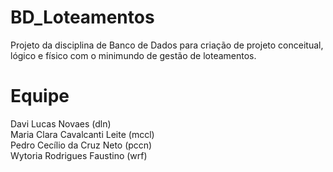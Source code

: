# BD_Loteamentos
Projeto da disciplina de Banco de Dados para criação de projeto conceitual, lógico e físico com o minimundo de gestão de loteamentos.

# Equipe
Davi Lucas Novaes (dln) <br />
Maria Clara Cavalcanti Leite (mccl) <br />
Pedro Cecílio da Cruz Neto (pccn) <br />
Wytoria Rodrigues Faustino (wrf) <br />
